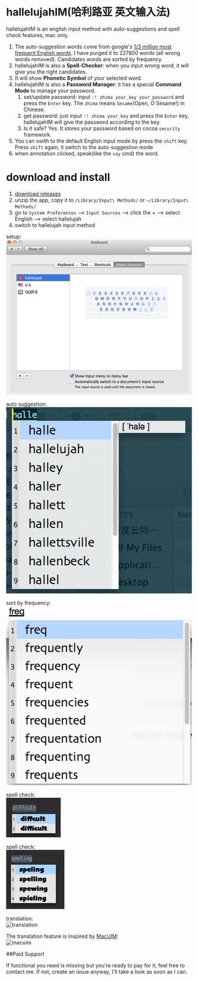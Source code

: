 hallelujahIM(哈利路亚 英文输入法)
============

hallelujahIM is  an english input method with auto-suggestions and spell check features, mac only.

1. The auto-suggestion words come from google's  [1/3 million most frequent English words](http://norvig.com/ngrams/count_1w.txt). I have purged it to 227800 words (all wrong words removed). Candidates words are sorted by frequency.
2. hallelujahIM is also a __Spell-Checker__: when you input wrong word, it will give you the right candidates.
3. It will show __Phonetic Symbol__ of your selected word.
4. hallelujahIM is also a __Password Manager__: it has a special __Command Mode__ to manage your password.
    1. set/update password: input `:! zhima your_key your_password` and press the `Enter` key. The `zhima` means `Sesame`(Open, O Sesame!) in Chinese. 
    2. get password: just input `:! zhima your_key` and press the `Enter` key, hallelujahIM will give the password according to the key.
    3. Is it safe? Yes. It stores your password based on cocoa `security` framework. 
5. You can swith to the default English input mode by press the `shift` key. Press `shift` again, it switch to the auto-suggestion mode
6. when annotation clicked, speak(like the `say` cmd) the word.

download and install
======
1. [download releases](https://github.com/dongyuwei/hallelujahIM/releases)
2. unzip the app, copy it to `/Library/Input\ Methods/` or `~/Library/Input\ Methods/`
3. go to `System Preferences` --> `Input Sources` --> click the + --> select English --> select hallelujah
4. switch to hallelujah input method

setup:<br/>
![setup](https://github.com/dongyuwei/NumberInput_IMKit_Sample/blob/master/object-c/hallelujahIM/snapshots/setup.png?raw=true)

auto suggestion:<br/>
![auto-suggestion](https://github.com/dongyuwei/NumberInput_IMKit_Sample/blob/master/object-c/hallelujahIM/snapshots/auto-suggestion-2.png?raw=true)

sort by frequency:<br/>
![sort-by-frequency](https://github.com/dongyuwei/NumberInput_IMKit_Sample/blob/master/object-c/hallelujahIM/snapshots/sort-by-frequency-2.png?raw=true)

spell check:<br/>
![spell-check](https://github.com/dongyuwei/NumberInput_IMKit_Sample/blob/master/object-c/hallelujahIM/snapshots/spell-check-1.png?raw=true)

spell check:<br/>
![spell-check-2](https://github.com/dongyuwei/NumberInput_IMKit_Sample/blob/master/object-c/hallelujahIM/snapshots/spell-check-2.png?raw=true)

translation:<br/>
![translation](https://github.com/dongyuwei/hallelujahIM/blob/master/snapshots/translation.png)

The translation feature is inspired by [MacUIM](https://code.google.com/p/uim/wiki/WhatsUim):<br/>
![macuim](https://cloud.githubusercontent.com/assets/112451/3268786/dda15116-f2e1-11e3-99fd-c7ec33e86171.png)


##Paid Support

If functional you need is missing but you're ready to pay for it, feel free to contact me. If not, create an issue anyway, I'll take a look as soon as I can.
